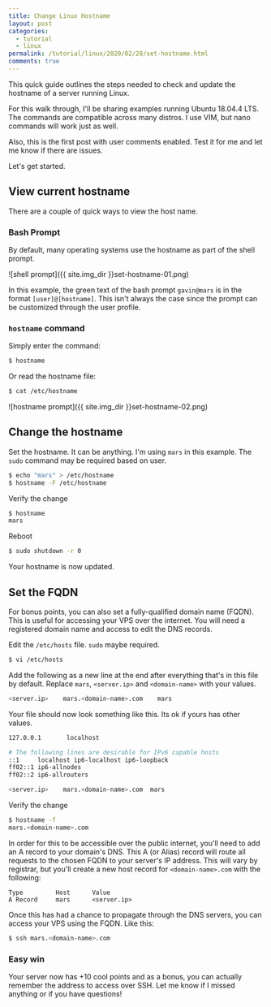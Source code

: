 ```yaml
---
title: Change Linux Hostname
layout: post
categories:
  - tutorial
  - linux
permalink: /tutorial/linux/2020/02/28/set-hostname.html
comments: true
---
```


This quick guide outlines the steps needed to check and update the hostname of a server running Linux. 
<!--more-->

For this walk through, I'll be sharing examples running Ubuntu 18.04.4 LTS. The commands are compatible across many distros. I use VIM, but nano commands will work just as well.

Also, this is the first post with user comments enabled. Test it for me and let me know if there are issues. 

Let's get started.

## View current hostname

There are a couple of quick ways to view the host name.

### Bash Prompt

By default, many operating systems use the hostname as part of the shell prompt.

![shell prompt]({{ site.img_dir }}set-hostname-01.png)

In this example, the green text of the bash prompt `gavin@mars` is in the format `[user]@[hostname]`. This isn't always the case since the prompt can be customized through the user profile.

### `hostname` command

Simply enter the command: 

```bash
$ hostname
```

Or read the hostname file:

```bash
$ cat /etc/hostname
```

![hostname prompt]({{ site.img_dir }}set-hostname-02.png)

## Change the hostname

Set the hostname. It can be anything. I'm using `mars` in this example. The `sudo` command may be required based on user.

```bash
$ echo "mars" > /etc/hostname  
$ hostname -F /etc/hostname
```
Verify the change

```bash
$ hostname
mars
``` 

Reboot

```bash
$ sudo shutdown -r 0
```

Your hostname is now updated. 


## Set the FQDN

For bonus points, you can also set a fully-qualified domain name (FQDN). This is useful for accessing your VPS over the internet. You will need a registered domain name and access to edit the DNS records.

Edit the `/etc/hosts` file. `sudo` maybe required.

```bash
$ vi /etc/hosts
```

Add the following as a new line at the end after everything that's in this file by default. Replace `mars`, `<server.ip>` and `<domain-name>` with your values.

 ```bash
<server.ip>    mars.<domain-name>.com    mars
```

Your file should now look something like this. Its ok if yours has other values.

```bash
127.0.0.1       localhost

# The following lines are desirable for IPv6 capable hosts
::1     localhost ip6-localhost ip6-loopback
ff02::1 ip6-allnodes
ff02::2 ip6-allrouters

<server.ip>    mars.<domain-name>.com  mars
```

Verify the change

```bash
$ hostname -f
mars.<domain-name>.com
```

In order for this to be accessible over the public internet, you'll need to add an A record to your domain's DNS. This A (or Alias) record will route all requests to the chosen FQDN to your server's IP address. This will vary by registrar, but you'll create a new host record for `<domain-name>.com` with the following:

 ```
 Type         Host      Value
 A Record     mars      <server.ip>
 ```

Once this has had a chance to propagate through the DNS servers, you can access your VPS using the FQDN. Like this:

 ```bash
$ ssh mars.<domain-name>.com
 ```
 
### Easy win

Your server now has +10 cool points and as a bonus, you can actually remember the address to access over SSH. Let me know if I missed anything or if you have questions!

